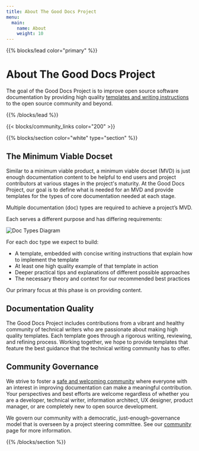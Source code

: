 ```yaml
---
title: About The Good Docs Project
menu:
  main:
    name: About
    weight: 10
---
```

{{% blocks/lead color="primary" %}}

# About The Good Docs Project

The goal of the Good Docs Project is to improve open source software documentation by providing high quality [templates and writing instructions](https://github.com/thegooddocsproject/templates) to the open source community and beyond.

{{% /blocks/lead %}}

{{< blocks/community_links color="200" >}}

{{% blocks/section color="white" type="section" %}}

## The Minimum Viable Docset

Similar to a minimum viable product, a minimum viable docset (MVD) is just enough documentation content to be helpful to end users and project contributors at various stages in the project's maturity.
At the Good Docs Project, our goal is to define what is needed for an MVD and provide templates for the types of core documentation needed at each stage.

Multiple documentation (doc) types are required to achieve a project’s MVD.

Each serves a different purpose and has differing requirements:

![Doc Types Diagram](/uploads/doctypes.png "Plotting doc types within a maturity model")

For each doc type we expect to build:

- A template, embedded with concise writing instructions that explain how to implement the template
- At least one high quality example of that template in action
- Deeper practical tips and explanations of different possible approaches
- The necessary theory and context for our recommended best practices

Our primary focus at this phase is on providing content.

## Documentation Quality

The Good Docs Project includes contributions from a vibrant and healthy community of technical writers who are passionate about making high quality templates.
Each template goes through a rigorous writing, reviewing, and refining process.
Working together, we hope to provide templates that feature the best guidance that the technical writing community has to offer.

## Community Governance

We strive to foster a [safe and welcoming community](/code-of-conduct) where everyone with an interest in improving documentation can make a meaningful contribution.
Your perspectives and best efforts are welcome regardless of whether you are a developer, technical writer, information architect, UX designer, product manager, or are completely new to open source development.

We govern our community with a democratic, just-enough-governance model that is overseen by a project steering committee.
See our [community](/community) page for more information.

{{% /blocks/section %}}
